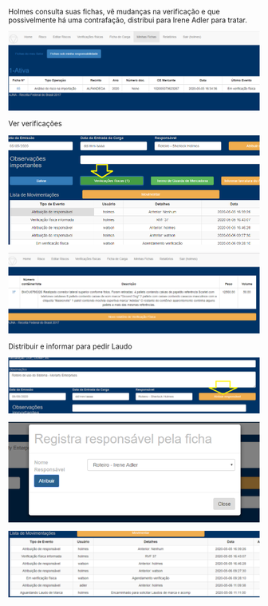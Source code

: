 Holmes consulta suas fichas, vê mudanças na verificação 
e que possivelmente há uma contrafação, distribui 
para Irene Adler para tratar.


![Minhas fichas](../../images/c1.png)


Ver verificações

![OVR](../../images/c1b.png)

![Lista RVF](../../images/c1c.png)


Distribuir e informar para pedir Laudo

![Minhas fichas](../../images/c1e.png)

![Minhas fichas](../../images/c1f.png)

![Minhas fichas](../../images/c1g.png)
